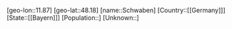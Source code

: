 ﻿---
location: [48.18,11.87]
type: City
tags:
- geo/City


SpocWebEntityId: 34085
isDeleted: false
confidential: public

---
[geo-lon::11.87]
[geo-lat::48.18]
[name::Schwaben]
[Country::[[Germany]]]
[State::[[Bayern]]]
[Population::]
[Unknown::]

